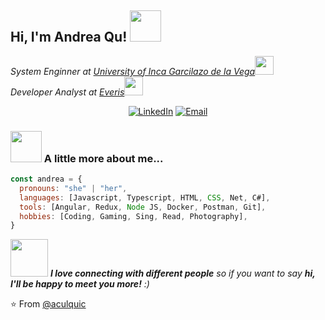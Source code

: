 <h2> Hi, I'm Andrea Qu! <img src="https://media.giphy.com/media/mGcNjsfWAjY5AEZNw6/giphy.gif" width="50"></h2>

<p><em>System Enginner at <a href="http://www.unb.br">University of Inca Garcilazo de la Vega</a><img src="https://media.giphy.com/media/fYSnHlufseco8Fh93Z/giphy.gif" width="30"></br>Developer Analyst at <a href="https://www.everis.com/peru/es/home-peru">Everis</a><img src="https://media.giphy.com/media/WUlplcMpOCEmTGBtBW/giphy.gif" width="30">
</em></p>


<p align="center">
<a href="https://www.linkedin.com/in/andrea-culqui-carrascal/" target="_blank"><img alt="LinkedIn" src="https://img.shields.io/badge/LinkedIn-@aculquic-blue?style=flat&logo=linkedin"></a>
<a href="mailto:acc210911@gmail.com"><img alt="Email" src="https://img.shields.io/badge/Email-acc210911@gmail.com-blue?style=flat&logo=gmail"></a>
</p>

### <img src="https://media.giphy.com/media/VgCDAzcKvsR6OM0uWg/giphy.gif" width="50"> A little more about me...  

```javascript
const andrea = {
  pronouns: "she" | "her",
  languages: [Javascript, Typescript, HTML, CSS, Net, C#],
  tools: [Angular, Redux, Node JS, Docker, Postman, Git],
  hobbies: [Coding, Gaming, Sing, Read, Photography],
}
```

<img src="https://media.giphy.com/media/LnQjpWaON8nhr21vNW/giphy.gif" width="60"> <em><b>I love connecting with different people</b> so if you want to say <b>hi, I'll be happy to meet you more!</b> :)</em>


⭐️ From [@aculquic](https://github.com/aculquic)
